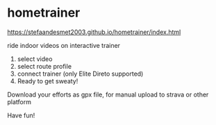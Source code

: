 # hometrainer
https://stefaandesmet2003.github.io/hometrainer/index.html

ride indoor videos on interactive trainer

1) select video
2) select route profile
3) connect trainer (only Elite Direto supported)
4) Ready to get sweaty!

Download your efforts as gpx file, for manual upload to strava or other platform

Have fun!
